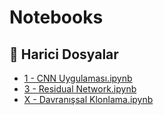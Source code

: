 # Notebooks


<!--Index-->

## 📂 Harici Dosyalar

- [1 - CNN Uygulaması.ipynb](./1%20-%20CNN%20Uygulamas%C4%B1.ipynb)
- [3 - Residual Network.ipynb](./3%20-%20Residual%20Network.ipynb)
- [X - Davranışsal Klonlama.ipynb](./X%20-%20Davran%C4%B1%C5%9Fsal%20Klonlama.ipynb)

<!--Index-->
